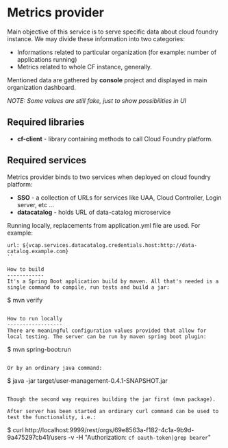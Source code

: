 Metrics provider
==========

Main objective of this service is to serve specific data about cloud foundry instance. We may divide these information into two categories:
* Informations related to particular organization (for example: number of applications running)
* Metrics related to whole CF instance, generally.

Mentioned data are gathered by **console** project and displayed in main organization dashboard.

*NOTE: Some values are still fake, just to show possibilities in UI*

Required libraries
------------------

* **cf-client** - library containing methods to call Cloud Foundry platform.

Required services
-----------------

Metrics provider binds to two services when deployed on cloud foundry platform:
* **SSO** - a collection of URLs for services like UAA, Cloud Controller, Login server, etc ...
* **datacatalog** - holds URL of data-catalog microservice

Running locally, replacements from application.yml file are used. For example:
```
url: ${vcap.services.datacatalog.credentials.host:http://data-catalog.example.com}
``

How to build
------------
It's a Spring Boot application build by maven. All that's needed is a single command to compile, run tests and build a jar:

```
$ mvn verify
```

How to run locally
------------------
There are meaningful configuration values provided that allow for local testing. The server can be run by maven spring boot plugin:

```
$ mvn spring-boot:run
```

Or by an ordinary java command:

```
$ java -jar target/user-management-0.4.1-SNAPSHOT.jar
```

Though the second way requires building the jar first (mvn package).

After server has been started an ordinary curl command can be used to test the functionality, i.e.:

```
$ curl http://localhost:9999/rest/orgs/69e8563a-f182-4c1a-9b9d-9a475297cb41/users -v -H "Authorization: `cf oauth-token|grep bearer`"
```
